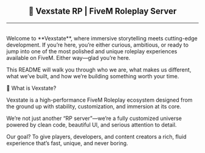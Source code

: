 <div align="center">
  <h2>💠 Vexstate RP | FiveM Roleplay Server</h2>
</div>
<hr />
<br />
Welcome to **Vexstate**, where immersive storytelling meets cutting-edge development. If you’re here, you’re either curious, ambitious, or ready to jump into one of the most polished and unique roleplay experiences available on FiveM. Either way—glad you’re here.

This README will walk you through who we are, what makes us different, what we’ve built, and how we’re building something worth your time.

🚀 What is Vexstate?

Vexstate is a high-performance FiveM Roleplay ecosystem designed from the ground up with stability, customization, and immersion at its core.

We’re not just another “RP server”—we’re a fully customized universe powered by clean code, beautiful UI, and serious attention to detail.

Our goal? To give players, developers, and content creators a rich, fluid experience that’s fast, unique, and never boring.
